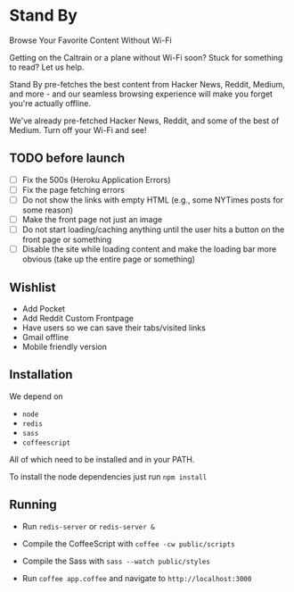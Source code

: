 Stand By
==========

Browse Your Favorite Content Without Wi-Fi



Getting on the Caltrain or a plane without Wi-Fi soon? Stuck for something to read? Let us help.

Stand By pre-fetches the best content from Hacker News, Reddit, Medium, and more - and our seamless browsing experience will make you forget you're actually offline.

We've already pre-fetched Hacker News, Reddit, and some of the best of Medium. Turn off your Wi-Fi and see!

## TODO before launch

* [ ] Fix the 500s (Heroku Application Errors)
* [ ] Fix the page fetching errors
* [ ] Do not show the links with empty HTML (e.g., some NYTimes posts for some reason)
* [ ] Make the front page not just an image
* [ ] Do not start loading/caching anything until the user hits a button on the front page or something
* [ ] Disable the site while loading content and make the loading bar more obvious (take up the entire page or something)

## Wishlist

* Add Pocket
* Add Reddit Custom Frontpage
* Have users so we can save their tabs/visited links
* Gmail offline
* Mobile friendly version
## Installation

We depend on

* ```node```
* ```redis```
* ```sass```
* ```coffeescript```

All of which need to be installed and in your PATH.

To install the node dependencies just run ```npm install```


## Running

* Run ```redis-server``` or ```redis-server &```

* Compile the CoffeeScript with ```coffee -cw public/scripts```

* Compile the Sass with ```sass --watch public/styles```

* Run ```coffee app.coffee``` and navigate to ```http://localhost:3000```
